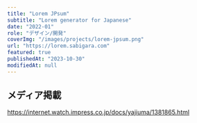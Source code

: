 ```yaml
---
title: "Lorem JPsum"
subtitle: "Lorem generator for Japanese"
date: "2022-01"
role: "デザイン/開発"
coverImg: "/images/projects/lorem-jpsum.png"
url: "https://lorem.sabigara.com"
featured: true
publishedAt: "2023-10-30"
modifiedAt: null
---
```


## メディア掲載

https://internet.watch.impress.co.jp/docs/yajiuma/1381865.html
